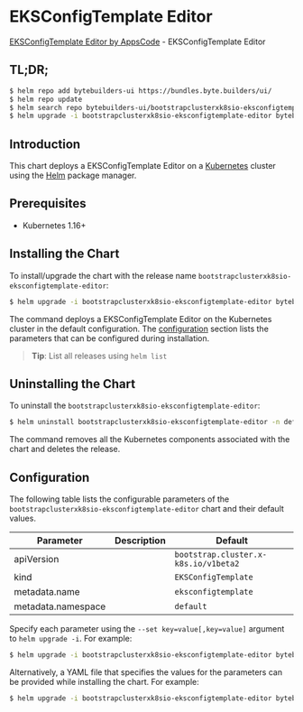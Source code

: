 # EKSConfigTemplate Editor

[EKSConfigTemplate Editor by AppsCode](https://byte.builders) - EKSConfigTemplate Editor

## TL;DR;

```bash
$ helm repo add bytebuilders-ui https://bundles.byte.builders/ui/
$ helm repo update
$ helm search repo bytebuilders-ui/bootstrapclusterxk8sio-eksconfigtemplate-editor --version=v0.4.15
$ helm upgrade -i bootstrapclusterxk8sio-eksconfigtemplate-editor bytebuilders-ui/bootstrapclusterxk8sio-eksconfigtemplate-editor -n default --create-namespace --version=v0.4.15
```

## Introduction

This chart deploys a EKSConfigTemplate Editor on a [Kubernetes](http://kubernetes.io) cluster using the [Helm](https://helm.sh) package manager.

## Prerequisites

- Kubernetes 1.16+

## Installing the Chart

To install/upgrade the chart with the release name `bootstrapclusterxk8sio-eksconfigtemplate-editor`:

```bash
$ helm upgrade -i bootstrapclusterxk8sio-eksconfigtemplate-editor bytebuilders-ui/bootstrapclusterxk8sio-eksconfigtemplate-editor -n default --create-namespace --version=v0.4.15
```

The command deploys a EKSConfigTemplate Editor on the Kubernetes cluster in the default configuration. The [configuration](#configuration) section lists the parameters that can be configured during installation.

> **Tip**: List all releases using `helm list`

## Uninstalling the Chart

To uninstall the `bootstrapclusterxk8sio-eksconfigtemplate-editor`:

```bash
$ helm uninstall bootstrapclusterxk8sio-eksconfigtemplate-editor -n default
```

The command removes all the Kubernetes components associated with the chart and deletes the release.

## Configuration

The following table lists the configurable parameters of the `bootstrapclusterxk8sio-eksconfigtemplate-editor` chart and their default values.

|     Parameter      | Description |                     Default                     |
|--------------------|-------------|-------------------------------------------------|
| apiVersion         |             | <code>bootstrap.cluster.x-k8s.io/v1beta2</code> |
| kind               |             | <code>EKSConfigTemplate</code>                  |
| metadata.name      |             | <code>eksconfigtemplate</code>                  |
| metadata.namespace |             | <code>default</code>                            |


Specify each parameter using the `--set key=value[,key=value]` argument to `helm upgrade -i`. For example:

```bash
$ helm upgrade -i bootstrapclusterxk8sio-eksconfigtemplate-editor bytebuilders-ui/bootstrapclusterxk8sio-eksconfigtemplate-editor -n default --create-namespace --version=v0.4.15 --set apiVersion=bootstrap.cluster.x-k8s.io/v1beta2
```

Alternatively, a YAML file that specifies the values for the parameters can be provided while
installing the chart. For example:

```bash
$ helm upgrade -i bootstrapclusterxk8sio-eksconfigtemplate-editor bytebuilders-ui/bootstrapclusterxk8sio-eksconfigtemplate-editor -n default --create-namespace --version=v0.4.15 --values values.yaml
```
